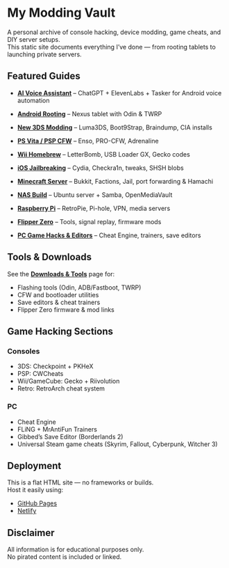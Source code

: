 # My Modding Vault

A personal archive of console hacking, device modding, game cheats, and DIY server setups.  
This static site documents everything I’ve done — from rooting tablets to launching private servers.

## Featured Guides
- **[AI Voice Assistant](voice-ai.html)** – ChatGPT + ElevenLabs + Tasker for Android voice automation

- **[Android Rooting](nexus.html)** – Nexus tablet with Odin & TWRP
- **[New 3DS Modding](3ds.html)** – Luma3DS, Boot9Strap, Braindump, CIA installs
- **[PS Vita / PSP CFW](vita.html)** – Enso, PRO-CFW, Adrenaline
- **[Wii Homebrew](wii.html)** – LetterBomb, USB Loader GX, Gecko codes
- **[iOS Jailbreaking](ios-jailbreaking.html)** – Cydia, Checkra1n, tweaks, SHSH blobs
- **[Minecraft Server](minecraft.html)** – Bukkit, Factions, Jail, port forwarding & Hamachi
- **[NAS Build](nas.html)** – Ubuntu server + Samba, OpenMediaVault
- **[Raspberry Pi](raspberry.html)** – RetroPie, Pi-hole, VPN, media servers
- **[Flipper Zero](flipper-zero.html)** – Tools, signal replay, firmware mods
- **[PC Game Hacks & Editors](pc-game-hacks.html)** – Cheat Engine, trainers, save editors

## Tools & Downloads

See the **[Downloads & Tools](downloads.html)** page for:
- Flashing tools (Odin, ADB/Fastboot, TWRP)
- CFW and bootloader utilities
- Save editors & cheat trainers
- Flipper Zero firmware & mod links

## Game Hacking Sections

### Consoles
- 3DS: Checkpoint + PKHeX
- PSP: CWCheats
- Wii/GameCube: Gecko + Riivolution
- Retro: RetroArch cheat system

### PC
- Cheat Engine
- FLiNG + MrAntiFun Trainers
- Gibbed’s Save Editor (Borderlands 2)
- Universal Steam game cheats (Skyrim, Fallout, Cyberpunk, Witcher 3)

## Deployment

This is a flat HTML site — no frameworks or builds.  
Host it easily using:
- [GitHub Pages](https://pages.github.com)
- [Netlify](https://netlify.com)

## Disclaimer

All information is for educational purposes only.  
No pirated content is included or linked.
